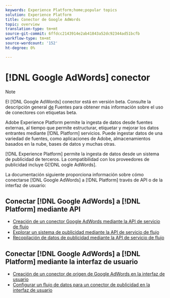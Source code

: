 ```yaml
---
keywords: Experience Platform;home;popular topics
solution: Experience Platform
title: Conector de Google AdWords
topic: overview
translation-type: tm+mt
source-git-commit: 6ffdcc2143914e2ab41843a52dc92344ad51bcfb
workflow-type: tm+mt
source-wordcount: '152'
ht-degree: 0%

---
```



# [!DNL Google AdWords] conector

>[!NOTE]
>El [!DNL Google AdWords] conector está en versión beta. Consulte la descripción general [de](../../home.md#terms-and-conditions) Fuentes para obtener más información sobre el uso de conectores con etiquetas beta.

Adobe Experience Platform permite la ingesta de datos desde fuentes externas, al tiempo que permite estructurar, etiquetar y mejorar los datos entrantes mediante [!DNL Platform] servicios. Puede ingestar datos de una variedad de fuentes, como aplicaciones de Adobe, almacenamientos basados en la nube, bases de datos y muchas otras.

[!DNL Experience Platform] permite la ingesta de datos desde un sistema de publicidad de terceros. La compatibilidad con los proveedores de publicidad incluye G[!DNL oogle AdWords].

La documentación siguiente proporciona información sobre cómo conectarse [!DNL Google AdWords] a [!DNL Platform] través de API o de la interfaz de usuario:

## Conectar [!DNL Google AdWords] a [!DNL Platform] mediante API

- [Creación de un conector Google AdWords mediante la API de servicio de flujo](../../tutorials/api/create/advertising/ads.md)
- [Explorar un sistema de publicidad mediante la API de servicio de flujo](../../tutorials/api/explore/advertising.md)
- [Recopilación de datos de publicidad mediante la API de servicio de flujo](../../tutorials/api/collect/advertising.md)

## Conectar [!DNL Google AdWords] a [!DNL Platform] mediante la interfaz de usuario

- [Creación de un conector de origen de Google AdWords en la interfaz de usuario](../../tutorials/ui/create/advertising/ads.md)
- [Configurar un flujo de datos para un conector de publicidad en la interfaz de usuario](../../tutorials/ui/dataflow/advertising.md)